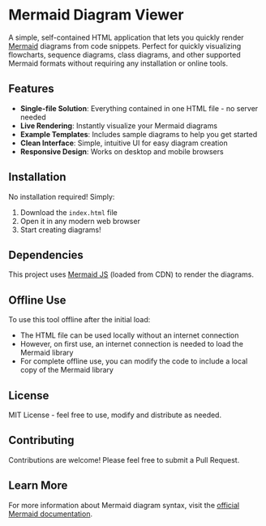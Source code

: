 # Mermaid Diagram Viewer

A simple, self-contained HTML application that lets you quickly render [Mermaid](https://mermaid.js.org/) diagrams from code snippets. Perfect for quickly visualizing flowcharts, sequence diagrams, class diagrams, and other supported Mermaid formats without requiring any installation or online tools.

## Features

- **Single-file Solution**: Everything contained in one HTML file - no server needed
- **Live Rendering**: Instantly visualize your Mermaid diagrams
- **Example Templates**: Includes sample diagrams to help you get started
- **Clean Interface**: Simple, intuitive UI for easy diagram creation
- **Responsive Design**: Works on desktop and mobile browsers

## Installation

No installation required! Simply:

1. Download the `index.html` file
2. Open it in any modern web browser
3. Start creating diagrams!

## Dependencies

This project uses [Mermaid JS](https://mermaid.js.org/) (loaded from CDN) to render the diagrams.

## Offline Use

To use this tool offline after the initial load:
- The HTML file can be used locally without an internet connection
- However, on first use, an internet connection is needed to load the Mermaid library
- For complete offline use, you can modify the code to include a local copy of the Mermaid library

## License

MIT License - feel free to use, modify and distribute as needed.

## Contributing

Contributions are welcome! Please feel free to submit a Pull Request.

## Learn More

For more information about Mermaid diagram syntax, visit the [official Mermaid documentation](https://mermaid.js.org/intro/).
